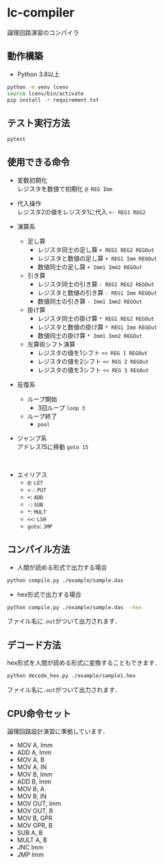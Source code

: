 # lc-compiler

論理回路演習のコンパイラ

## 動作構築

- Python 3.8以上

```bash
python -m venv lcenv
source lcenv/bin/activate
pip install -r requirement.txt
```

## テスト実行方法

```bash
pytest
```

## 使用できる命令

- 変数初期化  
  レジスタを数値で初期化 `@ REG Imm`
- 代入操作  
  レジスタ2の値をレジスタ1に代入 `<- REG1 REG2`
- 演算系
    - 足し算
        - レジスタ同士の足し算 `+ REG1 REG2 REGOut`
        - レジスタと数値の足し算 `+ REG1 Imm REGOut`
        - 数値同士の足し算 `+ Imm1 Imm2 REGOut`
    - 引き算
        - レジスタ同士の引き算 `- REG1 REG2 REGOut`
        - レジスタと数値の引き算 `- REG1 Imm REGOut`
        - 数値同士の引き算 `- Imm1 Imm2 REGOut`
    - 掛け算
        - レジスタ同士の掛け算 `* REG1 REG2 REGOut`
        - レジスタと数値の掛け算 `* REG1 Imm REGOut`
        - 数値同士の掛け算 `* Imm1 Imm2 REGOut`
    - 左算術シフト演算
        - レジスタの値を1シフト `<< REG 1 REGOut`
        - レジスタの値を2シフト `<< REG 2 REGOut`
        - レジスタの値を3シフト `<< REG 3 REGOut`
- 反復系
    - ループ開始
        - 3回ループ `loop 3`
    - ループ終了
        - `pool`

- ジャンプ系  
アドレス15に移動 `goto 15`

<br>

- エイリアス
  - `@`: `LET`
  - `<-`: `PUT`
  - `+`: `ADD`
  - `-`: `SUB`
  - `*`: `MULT`
  - `<<`: `LSH`
  - `goto`: `JMP`

## コンパイル方法

- 人間が読める形式で出力する場合

```bash
python compile.py ./example/sample.das
```

- hex形式で出力する場合

```bash
python compile.py ./example/sample.das --hex
```

ファイル名に`.out`がついて出力されます．

## デコード方法

hex形式を人間が読める形式に変換することもできます．

```bash
python decode_hex.py ./example/sample1.hex 
```

ファイル名に`.out`がついて出力されます．

## CPU命令セット

論理回路設計演習に準拠しています．

- MOV A, Imm
- ADD A, Imm
- MOV A, B
- MOV A, IN
- MOV B, Imm
- ADD B, Imm
- MOV B, A
- MOV B, IN
- MOV OUT, Imm
- MOV OUT, B
- MOV B, GPR
- MOV GPR, B
- SUB A, B
- MULT A, B
- JNC Imm
- JMP Imm